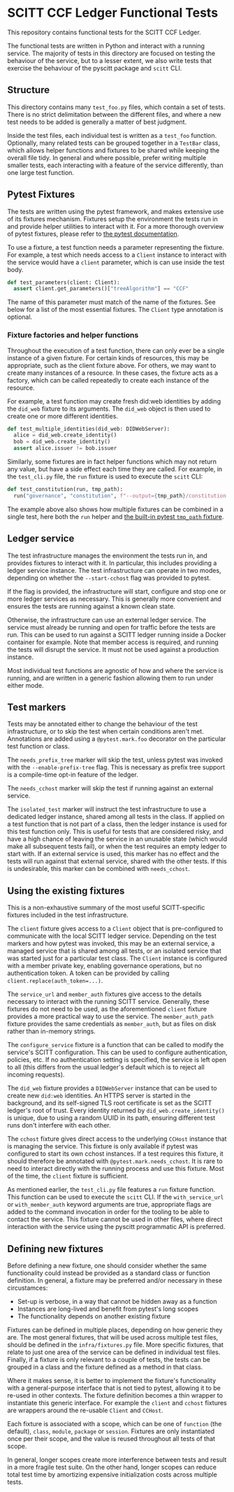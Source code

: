 # SCITT CCF Ledger Functional Tests

This repository contains functional tests for the SCITT CCF Ledger.

The functional tests are written in Python and interact with a running service.
The majority of tests in this directory are focused on testing the behaviour of
the service, but to a lesser extent, we also write tests that exercise the
behaviour of the pyscitt package and `scitt` CLI.

## Structure

This directory contains many `test_foo.py` files, which contain a set of tests.
There is no strict delimitation between the different files, and where a new
test needs to be added is generally a matter of best judgment.

Inside the test files, each individual test is written as a `test_foo`
function. Optionally, many related tests can be grouped together in a `TestBar`
class, which allows helper functions and fixtures to be shared while keeping
the overall file tidy. In general and where possible, prefer writing multiple
smaller tests, each interacting with a feature of the service differently, than
one large test function.

## Pytest Fixtures

The tests are written using the pytest framework, and makes extensive use of
its fixtures mechanism. Fixtures setup the environment the tests run in and
provide helper utilities to interact with it. For a more thorough overview of
pytest fixtures, please refer to [the pytest documentation](https://docs.pytest.org/en/7.2.x/explanation/fixtures.html).

To use a fixture, a test function needs a parameter representing the fixture.
For example, a test which needs access to a `Client` instance to interact with
the service would have a `client` parameter, which is can use inside the test
body.

```python
def test_parameters(client: Client):
  assert client.get_parameters()["treeAlgorithm"] == "CCF"
```

The name of this parameter must match of the name of the fixtures. See below
for a list of the most essential fixtures. The `Client` type annotation is
optional.

### Fixture factories and helper functions

Throughout the execution of a test function, there can only ever be a single
instance of a given fixture. For certain kinds of resources, this may be
appropriate, such as the client fixture above. For others, we may want to
create many instances of a resource. In these cases, the fixture acts as a
factory, which can be called repeatedly to create each instance of the
resource.

For example, a test function may create fresh did:web identities by adding the
`did_web` fixture to its arguments. The `did_web` object is then used to create
one or more different identities.

```python
def test_multiple_identities(did_web: DIDWebServer):
  alice = did_web.create_identity()
  bob = did_web.create_identity()
  assert alice.issuer != bob.issuer
```

Similarly, some fixtures are in fact helper functions which may not return any
value, but have a side effect each time they are called. For example, in the
`test_cli.py` file, the `run` fixture is used to execute the `scitt` CLI:

```python
def test_constitution(run, tmp_path):
  run("governance", "constitution", f"--output={tmp_path}/constitution.js")
```

The example above also shows how multiple fixtures can be combined in a single
test, here both the `run` helper and [the built-in pytest `tmp_path` fixture](https://docs.pytest.org/en/7.2.x/how-to/tmp_path.html).

## Ledger service

The test infrastructure manages the environment the tests run in, and provides
fixtures to interact with it. In particular, this includes providing a ledger
service instance. The test infrastructure can operate in two modes, depending
on whether the `--start-cchost` flag was provided to pytest.

If the flag is provided, the infrastructure will start, configure and stop one
or more ledger services as necessary. This is generally more convenient and
ensures the tests are running against a known clean state.

Otherwise, the infrastructure can use an external ledger service. The service
must already be running and open for traffic before the tests are run.
This can be used to run against a SCITT ledger running inside a Docker
container for example. Note that member access is required, and running the
tests will disrupt the service. It must not be used against a production
instance.

Most individual test functions are agnostic of how and where the service is
running, and are written in a generic fashion allowing them to run under either
mode.

## Test markers

Tests may be annotated either to change the behaviour of the test
infrastructure, or to skip the test when certain conditions aren't met.
Annotations are added using a `@pytest.mark.foo` decorator on the particular
test function or class.

The `needs_prefix_tree` marker will skip the test, unless pytest was invoked
with the `--enable-prefix-tree` flag. This is necessary as prefix tree support
is a compile-time opt-in feature of the ledger.

The `needs_cchost` marker will skip the test if running against an external
service.

The `isolated_test` marker will instruct the test infrastructure to use a
dedicated ledger instance, shared among all tests in the class. If applied on a
test function that is not part of a class, then the ledger instance is used for
this test function only. This is useful for tests that are considered risky,
and have a high chance of leaving the service in an unusable state (which would
make all subsequent tests fail), or when the test requires an empty ledger to
start with. If an external service is used, this marker has no effect and the
tests will run against that external service, shared with the other tests.
If this is undesirable, this marker can be combined with `needs_cchost`.


## Using the existing fixtures

This is a non-exhaustive summary of the most useful SCITT-specific fixtures
included in the test infrastructure.

The `client` fixture gives access to a `Client` object that is pre-configured
to communicate with the local SCITT ledger service. Depending on the test
markers and how pytest was invoked, this may be an external service, a
managed service that is shared among all tests, or an isolated service that was
started just for a particular test class. The `Client` instance is configured
with a member private key, enabling governance operations, but no
authentication token. A token can be provided by calling
`client.replace(auth_token=...)`.

The `service_url` and `member_auth` fixtures give access to the details necessary to
interact with the running SCITT service. Generally, these fixtures do not need
to be used, as the aforementioned `client` fixture provides a more practical
way to use the service. The `member_auth_path` fixture provides the same
credentials as `member_auth`, but as files on disk rather than in-memory
strings.

The `configure_service` fixture is a function that can be called to modify the
service's SCITT configuration. This can be used to configure authentication,
policies, etc. If no authentication setting is specified, the service is left
open to all (this differs from the usual ledger's default which is to reject
all incoming requests).

The `did_web` fixture provides a `DIDWebServer` instance that can be used to
create new `did:web` identities. An HTTPS server is started in the background,
and its self-signed TLS root certificate is set as the SCITT ledger's root of
trust. Every identity returned by `did_web.create_identity()` is unique, due to
using a random UUID in its path, ensuring different test runs don't interfere
with each other.

The `cchost` fixture gives direct access to the underlying `CCHost` instance
that is managing the service. This fixture is only available if pytest was
configured to start its own cchost instances. If a test requires this fixture,
it should therefore be annotated with `@pytest.mark.needs_cchost`. It is rare
to need to interact directly with the running process and use this fixture.
Most of the time, the `client` fixture is sufficient.

As mentioned earlier, the `test_cli.py` file features a `run` fixture function.
This function can be used to execute the `scitt` CLI. If the `with_service_url`
or `with_member_auth` keyword arguments are true, appropriate flags are added to
the command invocation in order for the tooling to be able to contact the
service. This fixture cannot be used in other files, where direct interaction
with the service using the pyscitt programmatic API is preferred.

## Defining new fixtures

Before defining a new fixture, one should consider whether the same
functionality could instead be provided as a standard class or function
definition.  In general, a fixture may be preferred and/or necessary in these
circustamces:
- Set-up is verbose, in a way that cannot be hidden away as a function
- Instances are long-lived and benefit from pytest's long scopes
- The functionality depends on another existing fixture

Fixtures can be defined in multiple places, depending on how generic they are.
The most general fixtures, that will be used across multiple test files, should
be defined in the `infra/fixtures.py` file. More specific fixtures, that relate
to just one area of the service can be defined in individual test files.
Finally, if a fixture is only relevant to a couple of tests, the tests can be
grouped in a class and the fixture defined as a method in that class.

Where it makes sense, it is better to implement the fixture's functionality
with a general-purpose interface that is not tied to pytest, allowing it to be
re-used in other contexts. The fixture definition becomes a thin wrapper to
instantiate this generic interface. For example the `client` and `cchost`
fixtures are wrappers around the re-usable `Client` and `CCHost`.

Each fixture is associated with a scope, which can be one of `function` (the
default), `class`, `module`, `package` or `session`. Fixtures are only
instantiated once per their scope, and the value is reused throughout all tests
of that scope.

In general, longer scopes create more interference between tests and result in
a more fragile test suite. On the other hand, longer scopes can reduce total
test time by amortizing expensive initialization costs across multiple tests.

